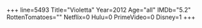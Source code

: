 +++
line=5493
Title="Violetta"
Year=2012
Age="all"
IMDb="5.2"
RottenTomatoes=""
Netflix=0
Hulu=0
PrimeVideo=0
Disney=1
+++

